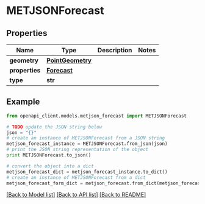 # METJSONForecast


## Properties

Name | Type | Description | Notes
------------ | ------------- | ------------- | -------------
**geometry** | [**PointGeometry**](PointGeometry.md) |  | 
**properties** | [**Forecast**](Forecast.md) |  | 
**type** | **str** |  | 

## Example

```python
from openapi_client.models.metjson_forecast import METJSONForecast

# TODO update the JSON string below
json = "{}"
# create an instance of METJSONForecast from a JSON string
metjson_forecast_instance = METJSONForecast.from_json(json)
# print the JSON string representation of the object
print METJSONForecast.to_json()

# convert the object into a dict
metjson_forecast_dict = metjson_forecast_instance.to_dict()
# create an instance of METJSONForecast from a dict
metjson_forecast_form_dict = metjson_forecast.from_dict(metjson_forecast_dict)
```
[[Back to Model list]](../README.md#documentation-for-models) [[Back to API list]](../README.md#documentation-for-api-endpoints) [[Back to README]](../README.md)


